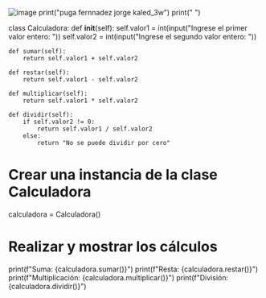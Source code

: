 ![image](https://github.com/user-attachments/assets/dc83a8f0-5e84-4094-ab5c-591c6fea9bb5)
print("puga fernnadez jorge kaled_3w")
print(" ")

class Calculadora:
    def __init__(self):
        self.valor1 = int(input("Ingrese el primer valor entero: "))
        self.valor2 = int(input("Ingrese el segundo valor entero: "))
    
    def sumar(self):
        return self.valor1 + self.valor2
    
    def restar(self):
        return self.valor1 - self.valor2
    
    def multiplicar(self):
        return self.valor1 * self.valor2
    
    def dividir(self):
        if self.valor2 != 0:
            return self.valor1 / self.valor2
        else:
            return "No se puede dividir por cero"

# Crear una instancia de la clase Calculadora
calculadora = Calculadora()

# Realizar y mostrar los cálculos
print(f"Suma: {calculadora.sumar()}")
print(f"Resta: {calculadora.restar()}")
print(f"Multiplicación: {calculadora.multiplicar()}")
print(f"División: {calculadora.dividir()}")



